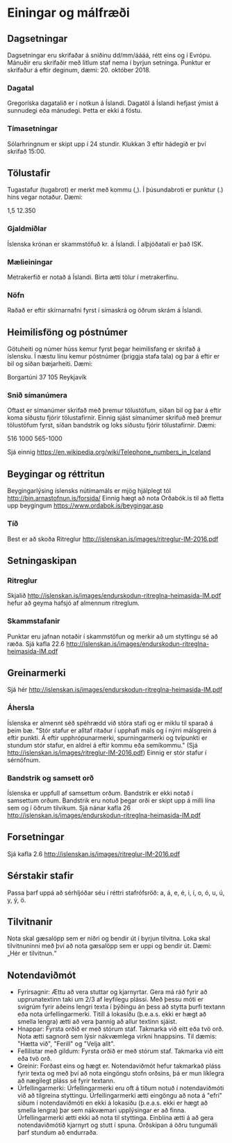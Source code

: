 # Einingar og málfræði

## Dagsetningar

Dagsetningar eru skrifaðar á sniðinu dd/mm/áááá, rétt eins og í Evrópu. Mánuðir eru skrifaðir með litlum staf nema í byrjun setninga. Punktur er skrifaður á eftir deginum, dæmi: 20. október 2018.

### Dagatal

Gregoríska dagatalið er í notkun á Íslandi. Dagatöl á Íslandi hefjast ýmist á sunnudegi eða mánudegi. Þetta er ekki á föstu.

### Tímasetningar

Sólarhringnum er skipt upp í 24 stundir. Klukkan 3 eftir hádegið er því skrifað 15:00.

## Tölustafir

Tugastafur (tugabrot) er merkt með kommu (,). Í þúsundabroti er punktur (.) hins vegar notaður. Dæmi:

1,5
12.350

### Gjaldmiðlar

Íslenska krónan er skammstöfuð kr. á Íslandi. Í alþjóðatali er það ISK.

### Mælieiningar

Metrakerfið er notað á Íslandi. Birta ætti tölur í metrakerfinu.

### Nöfn

Raðað er eftir skírnarnafni fyrst í símaskrá og öðrum skrám á Íslandi.

## Heimilisföng og póstnúmer

Götuheiti og númer húss kemur fyrst þegar heimilisfang er skrifað á íslensku. Í næstu línu kemur póstnúmer (þriggja stafa tala) og þar á eftir er bil og síðan bæjarheiti. Dæmi:

Borgartúni 37
105 Reykjavík

### Snið símanúmera

Oftast er símanúmer skrifað með þremur tölustöfum, síðan bil og þar á eftir koma síðustu fjórir tölustafirnir. Einnig sjást símanúmer skrifuð með þremur tölustöfum fyrst, síðan bandstrik og loks síðustu fjórir tölustafirnir. Dæmi:

516 1000
565-1000

Sjá einnig https://en.wikipedia.org/wiki/Telephone_numbers_in_Iceland

## Beygingar og réttritun

Beygingarlýsing íslensks nútímamáls er mjög hjálplegt tól http://bin.arnastofnun.is/forsida/
Einnig hægt að nota Orðabók.is til að fletta upp beygingum https://www.ordabok.is/beygingar.asp

### Tíð

Best er að skoða Ritreglur http://islenskan.is/images/ritreglur-IM-2016.pdf

## Setningaskipan

### Ritreglur

Skjalið http://islenskan.is/images/endurskodun-ritreglna-heimasida-IM.pdf hefur að geyma hafsjó af almennum ritreglum.

### Skammstafanir

Punktar eru jafnan notaðir í skammstöfun og merkir að um styttingu sé að ræða. Sjá kafla 22.6 http://islenskan.is/images/endurskodun-ritreglna-heimasida-IM.pdf

## Greinarmerki

Sjá hér http://islenskan.is/images/endurskodun-ritreglna-heimasida-IM.pdf

### Áhersla

Íslenska er almennt séð spéhrædd við stóra stafi og er miklu til sparað á þeim bæ. "Stór stafur er alltaf ritaður í upphafi máls og í nýrri málsgrein á eftir punkti. Á eftir upphrópunarmerki, spurningarmerki og tvípunkti er stundum stór stafur, en aldrei á eftir kommu eða semíkommu." (Sjá http://islenskan.is/images/ritreglur-IM-2016.pdf) Einnig er stór stafur í sérnöfnum.

### Bandstrik og samsett orð

Íslenska er uppfull af samsettum orðum. Bandstrik er ekki notað í samsettum orðum. Bandstrik eru notuð þegar orði er skipt upp á milli lína sem og í öðrum tilvikum. Sjá nánar kafla 26 http://islenskan.is/images/endurskodun-ritreglna-heimasida-IM.pdf

## Forsetningar

Sjá kafla 2.6 http://islenskan.is/images/ritreglur-IM-2016.pdf

## Sérstakir stafir

Passa þarf uppá að sérhljóðar séu í réttri stafrófsröð: a, á, e, é, i, í, o, ó, u, ú, y, ý, ö.

## Tilvitnanir

Nota skal gæsalöpp sem er niðri og bendir út í byrjun tilvitna. Loka skal tilvitnuninni með því að nota gæsalöpp sem er uppi og bendir út. Dæmi: „Hér er tilvitnun.“

## Notendaviðmót

* Fyrirsagnir: Ættu að vera stuttar og kjarnyrtar. Gera má ráð fyrir að upprunatextinn taki um 2/3 af leyfilegu plássi. Með þessu móti er svigrúm fyrir aðeins lengri texta í þýðingu án þess að stytta þurfi textann eða nota úrfellingarmerki. Titill á lokasíðu (þ.e.a.s. ekki er hægt að smella lengra) ætti að vera þannig að allur textinn sjáist.
* Hnappar: Fyrsta orðið er með stórum staf. Takmarka við eitt eða tvö orð. Nota ætti sagnorð sem lýsir nákvæmlega virkni hnappsins. Til dæmis: "Hætta við", "Ferill" og "Velja allt".
* Fellilistar með gildum: Fyrsta orðið er með stórum staf. Takmarka við eitt eða tvö orð.
* Greinir: Forðast eins og hægt er. Notendaviðmót hefur takmarkað pláss fyrir texta og með því að nota eingöngu stofn orðsins, þá er mun líklegra að nægilegt pláss sé fyrir textann.
* Úrfellingarmerki: Úrfellingarmerki eru oft á tíðum notuð í notendaviðmóti við að tilgreina styttingu. Úrfellingarmerki ætti eingöngu að nota á "efri" síðum í notendaviðmóti en ekki á lokasíðu (þ.e.a.s. ekki er hægt að smella lengra) þar sem nákvæmari upplýsingar er að finna. Úrfellingarmerki ætti ekki að nota til styttinga. Einblína ætti á að gera notendaviðmótið kjarnyrt og stutt í spuna. Orðskipan á öðru tungumáli þarf stundum að endurraða.
